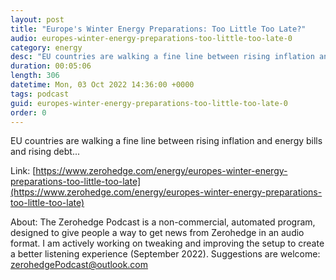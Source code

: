 ```yaml
---
layout: post
title: "Europe's Winter Energy Preparations: Too Little Too Late?"
audio: europes-winter-energy-preparations-too-little-too-late-0
category: energy
desc: "EU countries are walking a fine line between rising inflation and energy bills and rising debt..."
duration: 00:05:06
length: 306
datetime: Mon, 03 Oct 2022 14:36:00 +0000
tags: podcast
guid: europes-winter-energy-preparations-too-little-too-late-0
order: 0
---
```

EU countries are walking a fine line between rising inflation and energy bills and rising debt...

Link: [https://www.zerohedge.com/energy/europes-winter-energy-preparations-too-little-too-late](https://www.zerohedge.com/energy/europes-winter-energy-preparations-too-little-too-late)

About: The Zerohedge Podcast is a non-commercial, automated program, designed to give people a way to get news from Zerohedge in an audio format.  I am actively working on tweaking and improving the setup to create a better listening experience (September 2022).  Suggestions are welcome: [zerohedgePodcast@outlook.com](mailto:zerohedgePodcast@outlook.com)